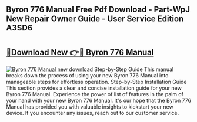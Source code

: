 ## Byron 776 Manual Free Pdf Download - Part-WpJ New Repair Owner Guide - User Service Edition A3SD6

# <h2><a href="http://cf26052.oget.top/?id=Byron+776+Manual">🔗Download New 👉🔴 Byron 776 Manual</a></h2>

[![Byron 776 Manual new download](https://i.imgur.com/5g1atiW.png)](http://cf26052.oget.top/?id=Byron+776+Manual)
Step-by-Step Guide This manual breaks down the process of using your new Byron 776 Manual into manageable steps for effortless operation. Step-by-Step Installation Guide This section provides a clear and concise installation guide for your new Byron 776 Manual. Experience the power of list of features in the palm of your hand with your new Byron 776 Manual. It's our hope that the Byron 776 Manual has provided you with valuable insights to kickstart your new device. If you encounter any issues, reach out to our customer service.
